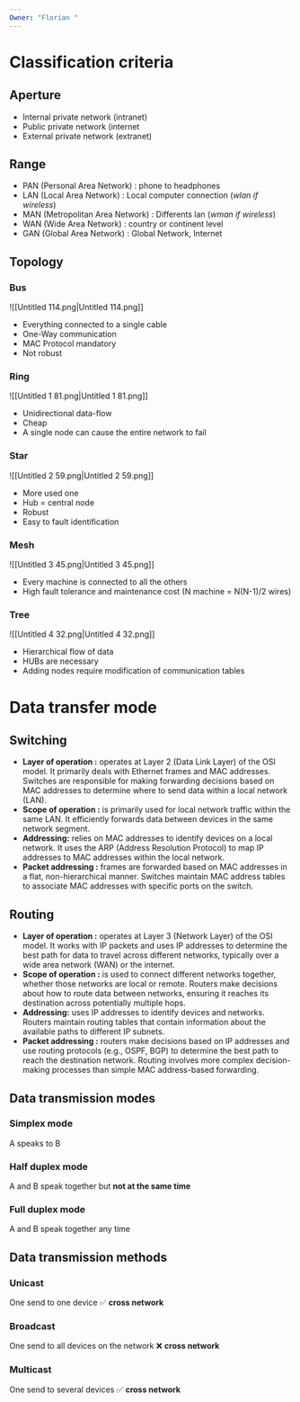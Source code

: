 ```yaml
---
Owner: "Florian "
---
```

# Classification criteria
## Aperture
- Internal private network (intranet)
- Public private network (internet
- External private network (extranet)
## Range
- PAN (Personal Area Network) : phone to headphones
- LAN (Local Area Network) : Local computer connection (_wlan if wireless_)
- MAN (Metropolitan Area Network) : Differents lan (_wman if wireless_)
- WAN (Wide Area Network) : country or continent level
- GAN (Global Area Network) : Global Network, Internet
## Topology
### Bus
![[Untitled 114.png|Untitled 114.png]]
- Everything connected to a single cable
- One-Way communication
- MAC Protocol mandatory
- Not robust
### Ring
![[Untitled 1 81.png|Untitled 1 81.png]]
- Unidirectional data-flow
- Cheap
- A single node can cause the entire network to fail
### Star
![[Untitled 2 59.png|Untitled 2 59.png]]
- More used one
- Hub = central node
- Robust
- Easy to fault identification
  
### Mesh
![[Untitled 3 45.png|Untitled 3 45.png]]
- Every machine is connected to all the others
- High fault tolerance and maintenance cost (N machine = N(N-1)/2 wires)
### Tree
![[Untitled 4 32.png|Untitled 4 32.png]]
- Hierarchical flow of data
- HUBs are necessary
- Adding nodes require modification of communication tables
# Data transfer mode
## Switching
- **Layer of operation :** operates at Layer 2 (Data Link Layer) of the OSI model. It primarily deals with Ethernet frames and MAC addresses. Switches are responsible for making forwarding decisions based on MAC addresses to determine where to send data within a local network (LAN).
- **Scope of operation :** is primarily used for local network traffic within the same LAN. It efficiently forwards data between devices in the same network segment.
- **Addressing:** relies on MAC addresses to identify devices on a local network. It uses the ARP (Address Resolution Protocol) to map IP addresses to MAC addresses within the local network.
- **Packet addressing :** frames are forwarded based on MAC addresses in a flat, non-hierarchical manner. Switches maintain MAC address tables to associate MAC addresses with specific ports on the switch.
## Routing
- **Layer of operation :** operates at Layer 3 (Network Layer) of the OSI model. It works with IP packets and uses IP addresses to determine the best path for data to travel across different networks, typically over a wide area network (WAN) or the internet.
- **Scope of operation :** is used to connect different networks together, whether those networks are local or remote. Routers make decisions about how to route data between networks, ensuring it reaches its destination across potentially multiple hops.
- **Addressing:** uses IP addresses to identify devices and networks. Routers maintain routing tables that contain information about the available paths to different IP subnets.
- **Packet addressing :** routers make decisions based on IP addresses and use routing protocols (e.g., OSPF, BGP) to determine the best path to reach the destination network. Routing involves more complex decision-making processes than simple MAC address-based forwarding.
## Data transmission modes
### Simplex mode
A speaks to B
  
### Half duplex mode
A and B speak together but **not at the same time**
### Full duplex mode
A and B speak together any time
  
## Data transmission methods
### Unicast
One send to one device
✅ **cross network**
### Broadcast
One send to all devices on the network
❌ **cross network**
### Multicast
One send to several devices
✅ **cross network**